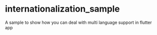 # internationalization_sample

A sample to show how you can deal with multi language support in flutter app